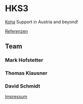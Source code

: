 # HKS3

[Koha](https://koha-community.org/) Support in Austria and beyond!

[Referenzen](referenzen.md)

## Team

### Mark Hofstetter

### Thomas Klausner

### David Schmidt


[Impressum](impressum.html)
